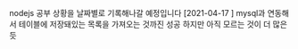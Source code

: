nodejs 공부 상황을 날짜별로 기록해나갈 예정입니다
[2021-04-17 ]
mysql과 연동해서 테이블에 저장돼있는 목록을 가져오는 것까진 성공 하지만 아직 모르는 것이 더 많은 듯 
